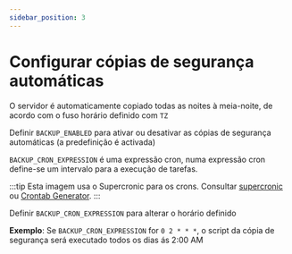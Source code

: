 ```yaml
---
sidebar_position: 3
---
```


# Configurar cópias de segurança automáticas

O servidor é automaticamente copiado todas as noites à meia-noite, de acordo com o fuso horário definido com `TZ`

Definir `BACKUP_ENABLED` para ativar ou desativar as cópias de segurança automáticas (a predefinição é activada)

`BACKUP_CRON_EXPRESSION` é uma expressão cron, numa expressão cron define-se um intervalo para a execução de tarefas.

:::tip
Esta imagem usa o Supercronic para os crons.
Consultar [supercronic](https://github.com/aptible/supercronic#crontab-format)
ou [Crontab Generator](https://crontab-generator.org).
:::

Definir `BACKUP_CRON_EXPRESSION` para alterar o horário definido

**Exemplo**: Se `BACKUP_CRON_EXPRESSION` for `0 2 * * *`, o script da cópia de segurança será executado todos os dias ás 2:00 AM
